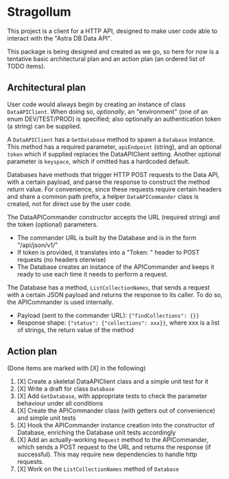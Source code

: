 # Stragollum

This project is a client for a HTTP API, designed
to make user code able to interact with the "Astra DB Data API".

This package is being designed and created as we go, so here for now is a tentative basic architectural plan and an action plan (an ordered list of TODO items).

## Architectural plan

User code would always begin by creating an instance of class `DataAPIClient`.
When doing so, _optionally_, an "environment" (one of an enum DEV/TEST/PROD) is specified; also optionally an authentication token (a string) can be supplied.

A `DataAPIClient` has a `GetDatabase` method to spawn a `Database` instance.
This method has a required parameter, `apiEndpoint` (string), and an optional `token` which if supplied replaces the DataAPIClient setting.
Another optional parameter is `keyspace`, which if omitted has a hardcoded default.

Databases have methods that trigger HTTP POST requests to the Data API, with a certain payload,
and parse the response to construct the method return value. For convenience, since these requests 
require certain headers and share a common path prefix, a helper `DataAPICommander` class is created,
not for direct use by the user code.

The DataAPICommander constructor accepts the URL (required string) and the token (optional) parameters.
- The commander URL is built by the Database and is in the form "<api endpoint>/api/json/v1/<keyspace>"
- If token is provided, it translates into a "Token: <token>" header to POST requests (no headers oterwise)
- The Database creates an instance of the APICommander and keeps it ready to use each time it needs to perform a request.

The Database has a method, `ListCollectionNames`, that sends a request with a certain JSON payload and returns the response to its caller. To do so, the APICommander is used internally.
- Payload (sent to the commander URL): `{"findCollections": {}}`
- Response shape: `{"status": {"collections": xxx}}`, where xxx is a list of strings, the return value of the method

## Action plan

(Done items are marked with [X] in the following)

1. [X] Create a skeletal DataAPIClient class and a simple unit test for it
2. [X] Write a draft for class `Database`
3. [X] Add `GetDatabase`, with appropriate tests to check the parameter behaviour under all conditions
4. [X] Create the APICommander class (with getters out of convenience) and simple unit tests
5. [X] Hook the APICommander instance creation into the constructor of Database, enriching the Database unit tests accordingly
6. [X] Add an actually-working `Request` method to the APICommander, which sends a POST request to the URL and returns the response (if successful). This may require new dependencies to handle http requests.
7. [X] Work on the `ListCollectionNames` method of `Database`